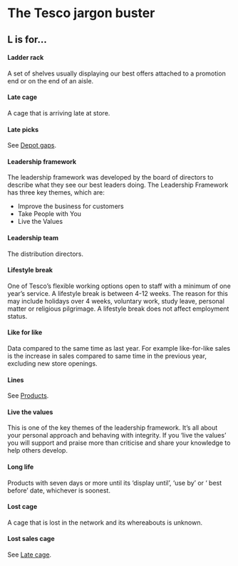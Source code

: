 # The Tesco jargon buster

## L is for…

#### Ladder rack
A set of shelves usually displaying our best offers attached to a promotion end or on the end of an aisle.

#### Late cage
A cage that is arriving late at store.

#### Late picks
See [Depot gaps](d.md#depot-gaps).

#### Leadership framework
The leadership framework was developed by the board of directors to describe what they see our best leaders doing. The Leadership Framework has three key themes, which are:
- Improve the business for customers
- Take People with You
- Live the Values

#### Leadership team
The distribution directors.

#### Lifestyle break
One of Tesco’s flexible working options open to staff with a minimum of one year’s service. A lifestyle break is between 4-12 weeks. The reason for this may include holidays over 4 weeks, voluntary work, study leave, personal matter or religious pilgrimage. A lifestyle break does not affect employment status.

#### Like for like
Data compared to the same time as last year. For example like-for-like sales is the increase in sales compared to same time in the previous year, excluding new store openings.

#### Lines
See [Products](p.md#products).

#### Live the values
This is one of the key themes of the leadership framework. It’s all about your personal approach and behaving with integrity. If you ‘live the values’ you will support and praise more than criticise and share your knowledge to help others develop.

#### Long life
Products with seven days or more until its ‘display until’, ‘use by’ or ‘ best before’ date, whichever is soonest.

#### Lost cage
A cage that is lost in the network and its whereabouts is unknown.

#### Lost sales cage
See [Late cage](#late-cage).
